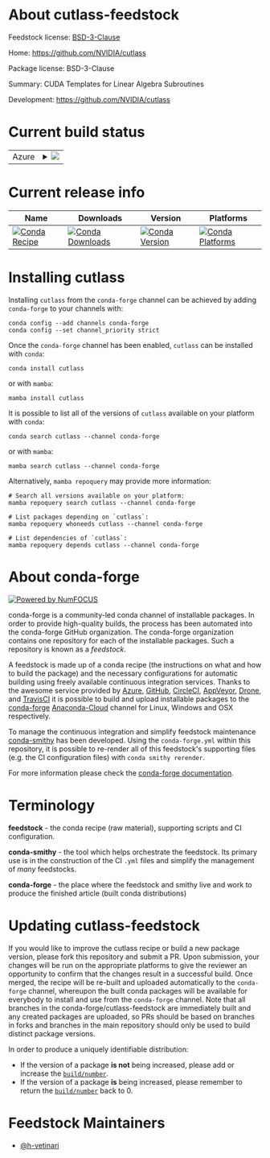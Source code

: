 About cutlass-feedstock
=======================

Feedstock license: [BSD-3-Clause](https://github.com/conda-forge/cutlass-feedstock/blob/main/LICENSE.txt)

Home: https://github.com/NVIDIA/cutlass

Package license: BSD-3-Clause

Summary: CUDA Templates for Linear Algebra Subroutines

Development: https://github.com/NVIDIA/cutlass

Current build status
====================


<table>
    
  <tr>
    <td>Azure</td>
    <td>
      <details>
        <summary>
          <a href="https://dev.azure.com/conda-forge/feedstock-builds/_build/latest?definitionId=15506&branchName=main">
            <img src="https://dev.azure.com/conda-forge/feedstock-builds/_apis/build/status/cutlass-feedstock?branchName=main">
          </a>
        </summary>
        <table>
          <thead><tr><th>Variant</th><th>Status</th></tr></thead>
          <tbody><tr>
              <td>linux_64_c_compiler_version10cuda_compilernvcccuda_compiler_version11.2cudnn8cxx_compiler_version10</td>
              <td>
                <a href="https://dev.azure.com/conda-forge/feedstock-builds/_build/latest?definitionId=15506&branchName=main">
                  <img src="https://dev.azure.com/conda-forge/feedstock-builds/_apis/build/status/cutlass-feedstock?branchName=main&jobName=linux&configuration=linux%20linux_64_c_compiler_version10cuda_compilernvcccuda_compiler_version11.2cudnn8cxx_compiler_version10" alt="variant">
                </a>
              </td>
            </tr>
          </tbody>
        </table>
      </details>
    </td>
  </tr>
</table>

Current release info
====================

| Name | Downloads | Version | Platforms |
| --- | --- | --- | --- |
| [![Conda Recipe](https://img.shields.io/badge/recipe-cutlass-green.svg)](https://anaconda.org/conda-forge/cutlass) | [![Conda Downloads](https://img.shields.io/conda/dn/conda-forge/cutlass.svg)](https://anaconda.org/conda-forge/cutlass) | [![Conda Version](https://img.shields.io/conda/vn/conda-forge/cutlass.svg)](https://anaconda.org/conda-forge/cutlass) | [![Conda Platforms](https://img.shields.io/conda/pn/conda-forge/cutlass.svg)](https://anaconda.org/conda-forge/cutlass) |

Installing cutlass
==================

Installing `cutlass` from the `conda-forge` channel can be achieved by adding `conda-forge` to your channels with:

```
conda config --add channels conda-forge
conda config --set channel_priority strict
```

Once the `conda-forge` channel has been enabled, `cutlass` can be installed with `conda`:

```
conda install cutlass
```

or with `mamba`:

```
mamba install cutlass
```

It is possible to list all of the versions of `cutlass` available on your platform with `conda`:

```
conda search cutlass --channel conda-forge
```

or with `mamba`:

```
mamba search cutlass --channel conda-forge
```

Alternatively, `mamba repoquery` may provide more information:

```
# Search all versions available on your platform:
mamba repoquery search cutlass --channel conda-forge

# List packages depending on `cutlass`:
mamba repoquery whoneeds cutlass --channel conda-forge

# List dependencies of `cutlass`:
mamba repoquery depends cutlass --channel conda-forge
```


About conda-forge
=================

[![Powered by
NumFOCUS](https://img.shields.io/badge/powered%20by-NumFOCUS-orange.svg?style=flat&colorA=E1523D&colorB=007D8A)](https://numfocus.org)

conda-forge is a community-led conda channel of installable packages.
In order to provide high-quality builds, the process has been automated into the
conda-forge GitHub organization. The conda-forge organization contains one repository
for each of the installable packages. Such a repository is known as a *feedstock*.

A feedstock is made up of a conda recipe (the instructions on what and how to build
the package) and the necessary configurations for automatic building using freely
available continuous integration services. Thanks to the awesome service provided by
[Azure](https://azure.microsoft.com/en-us/services/devops/), [GitHub](https://github.com/),
[CircleCI](https://circleci.com/), [AppVeyor](https://www.appveyor.com/),
[Drone](https://cloud.drone.io/welcome), and [TravisCI](https://travis-ci.com/)
it is possible to build and upload installable packages to the
[conda-forge](https://anaconda.org/conda-forge) [Anaconda-Cloud](https://anaconda.org/)
channel for Linux, Windows and OSX respectively.

To manage the continuous integration and simplify feedstock maintenance
[conda-smithy](https://github.com/conda-forge/conda-smithy) has been developed.
Using the ``conda-forge.yml`` within this repository, it is possible to re-render all of
this feedstock's supporting files (e.g. the CI configuration files) with ``conda smithy rerender``.

For more information please check the [conda-forge documentation](https://conda-forge.org/docs/).

Terminology
===========

**feedstock** - the conda recipe (raw material), supporting scripts and CI configuration.

**conda-smithy** - the tool which helps orchestrate the feedstock.
                   Its primary use is in the construction of the CI ``.yml`` files
                   and simplify the management of *many* feedstocks.

**conda-forge** - the place where the feedstock and smithy live and work to
                  produce the finished article (built conda distributions)


Updating cutlass-feedstock
==========================

If you would like to improve the cutlass recipe or build a new
package version, please fork this repository and submit a PR. Upon submission,
your changes will be run on the appropriate platforms to give the reviewer an
opportunity to confirm that the changes result in a successful build. Once
merged, the recipe will be re-built and uploaded automatically to the
`conda-forge` channel, whereupon the built conda packages will be available for
everybody to install and use from the `conda-forge` channel.
Note that all branches in the conda-forge/cutlass-feedstock are
immediately built and any created packages are uploaded, so PRs should be based
on branches in forks and branches in the main repository should only be used to
build distinct package versions.

In order to produce a uniquely identifiable distribution:
 * If the version of a package **is not** being increased, please add or increase
   the [``build/number``](https://docs.conda.io/projects/conda-build/en/latest/resources/define-metadata.html#build-number-and-string).
 * If the version of a package **is** being increased, please remember to return
   the [``build/number``](https://docs.conda.io/projects/conda-build/en/latest/resources/define-metadata.html#build-number-and-string)
   back to 0.

Feedstock Maintainers
=====================

* [@h-vetinari](https://github.com/h-vetinari/)

